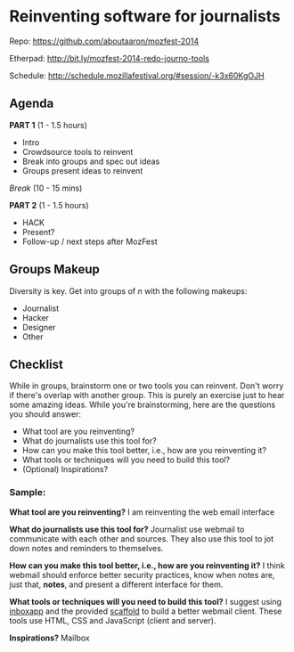# Reinventing software for journalists

Repo: https://github.com/aboutaaron/mozfest-2014

Etherpad: http://bit.ly/mozfest-2014-redo-journo-tools

Schedule: http://schedule.mozillafestival.org/#session/-k3x60KgOJH

## Agenda

__PART 1__ (1 - 1.5 hours)
- Intro
- Crowdsource tools to reinvent
- Break into groups and spec out ideas
- Groups present ideas to reinvent

_Break_ (10 - 15 mins)

__PART 2__ (1 - 1.5 hours)
- HACK
- Present?
- Follow-up / next steps after MozFest

## Groups Makeup
Diversity is key. Get into groups of _n_ with the following makeups:

- Journalist
- Hacker
- Designer
- Other

## Checklist
While in groups, brainstorm one or two tools you can reinvent. Don't worry if there's overlap with another group. This is purely an exercise just to hear some amazing ideas. While you're brainstorming, here are the questions you should answer:

- What tool are you reinventing?
- What do journalists use this tool for?
- How can you make this tool better, i.e., how are you reinventing it?
- What tools or techniques will you need to build this tool?
- (Optional) Inspirations?

### Sample:
__What tool are you reinventing?__
I am reinventing the web email interface

__What do journalists use this tool for?__
Journalist use webmail to communicate with each other and sources. They also use this tool to jot down notes and reminders to themselves.

__How can you make this tool better, i.e., how are you reinventing it?__
I think webmail should enforce better security practices, know when notes are, just that, **notes**, and present a different interface for  them.

__What tools or techniques will you need to build this tool?__
I suggest using [inboxapp](https://www.inboxapp.com/) and the provided [scaffold](https://github.com/inboxapp/inbox-scaffold-html5) to build a better webmail client. These tools use HTML, CSS and JavaScript (client and server).

__Inspirations?__
Mailbox
